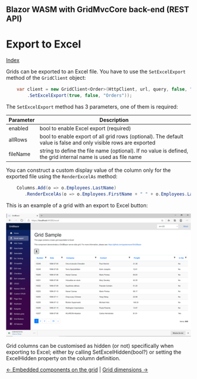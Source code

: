 ## Blazor WASM with GridMvcCore back-end (REST API)

# Export to Excel

[Index](Documentation.md)

Grids can be exported to an Excel file. You have to use the ```SetExcelExport``` method of the ```GridClient``` object:
 
```c#
    var client = new GridClient<Order>(HttpClient, url, query, false, "ordersGrid", Columns)
        .SetExcelExport(true, false, "Orders"));
```

The ```SetExcelExport``` method has 3 parameters, one of them is required:

Parameter | Description
--------- | -----------
enabled | bool to enable Excel export (required)
allRows | bool to enable export of all grid rows (optional). The default value is false and only visible rows are exported
fileName | string to define the file name (optional). If no value is defined, the grid internal name is used as file name

You can construct a custom display value of the column only for the exported file using the ```RenderExcelAs``` method:

```c#
    Columns.Add(o => o.Employees.LastName)
       .RenderExcelAs(o => o.Employees.FirstName + " " + o.Employees.LastName)
```

This is an example of a grid with an export to Excel button:

![](../images/Excel.png)

Grid columns can be customised as hidden (or not) specifically when exporting to Excel; either by calling SetExcelHidden(bool?) or setting the ExcelHidden property on the column definition.

[<- Embedded components on the grid](Embedded_components.md) | [Grid dimensions ->](Grid_dimensions.md)
